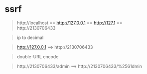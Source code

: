 # ssrf
> http://localhost == http://127.0.0.1 == http://127.1 ==  http://2130706433

> ip to decimal 

> http://127.0.0.1 ==> http://2130706433

> double-URL encode

>http://2130706433/admin ==> http://2130706433/%2561dmin
